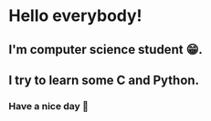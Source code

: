 # Hello everybody!
## I'm computer science student :grin:. 

## I try to learn some C and Python.

### Have a nice day :wave:





